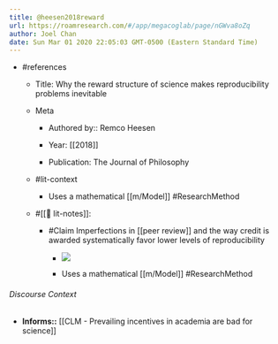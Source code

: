 ```yaml
---
title: @heesen2018reward
url: https://roamresearch.com/#/app/megacoglab/page/nGWva8oZq
author: Joel Chan
date: Sun Mar 01 2020 22:05:03 GMT-0500 (Eastern Standard Time)
---
```


- #references

    - Title: Why the reward structure of science makes reproducibility problems inevitable

    - Meta

        - Authored by::  Remco Heesen

        - Year: [[2018]]

        - Publication: The Journal of Philosophy

    - #lit-context

        - Uses a mathematical [[m/Model]] #ResearchMethod

    - #[[📝 lit-notes]]:

        - #Claim Imperfections in [[peer review]] and the way credit is awarded systematically favor lower levels of reproducibility

            - ![](https://firebasestorage.googleapis.com/v0/b/firescript-577a2.appspot.com/o/imgs%2Fapp%2Fmegacoglab%2F2mohnGmUFT?alt=media&token=4a251260-048b-41d9-a0c8-3d95def4d986)

            - Uses a mathematical [[m/Model]] #ResearchMethod

###### Discourse Context

- **Informs::** [[CLM - Prevailing incentives in academia are bad for science]]
